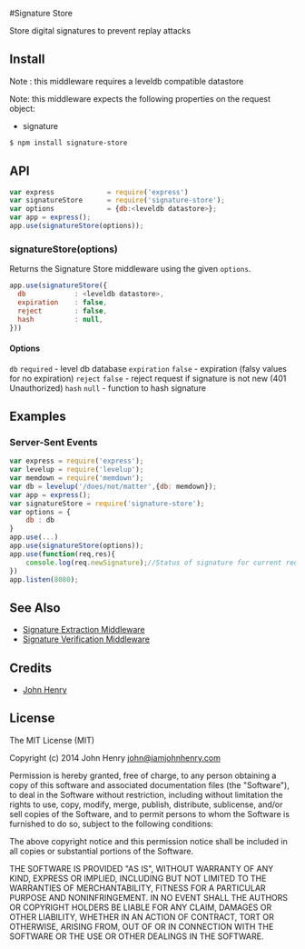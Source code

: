 #Signature Store

Store digital signatures to prevent replay attacks

## Install
Note : this middleware requires a leveldb compatible datastore

Note: this middleware expects the following properties
on the request object:
- signature

```bash
$ npm install signature-store
```

## API

```js
var express             = require('express')
var signatureStore      = require('signature-store');
var options             = {db:<leveldb datastore>};
var app = express();
app.use(signatureStore(options));
```

### signatureStore(options)

Returns the Signature Store middleware using the given `options`.

```js
app.use(signatureStore({
  db            : <leveldb datastore>,
  expiration    : false,
  reject        : false,
  hash          : null,
}))
```

#### Options

  `db` `required`       - level db database
  `expiration` `false`  - expiration (falsy values for no expiration)
  `reject` `false`      - reject request if signature is not new (401 Unauthorized)
  `hash` `null`         - function to hash signature

## Examples

### Server-Sent Events

```js
var express = require('express');
var levelup = require('levelup');
var memdown = require('memdown');
var db = levelup('/does/not/matter',{db: memdown});
var app = express();
var signatureStore = require('signature-store');
var options = {
    db : db
}
app.use(...)
app.use(signatureStore(options));
app.use(function(req,res){
    console.log(req.newSignature);//Status of signature for current request
})
app.listen(8080);
```
## See Also
- [Signature Extraction Middleware](https://github.com/johnhenry/signature-extract)
- [Signature Verification Middleware](https://github.com/johnhenry/signature-verify)

## Credits
  - [John Henry](https://github.com/johnhenry)

## License

The MIT License (MIT)

Copyright (c) 2014 John Henry john@iamjohnhenry.com

Permission is hereby granted, free of charge, to any person obtaining a copy
of this software and associated documentation files (the "Software"), to deal
in the Software without restriction, including without limitation the rights
to use, copy, modify, merge, publish, distribute, sublicense, and/or sell
copies of the Software, and to permit persons to whom the Software is
furnished to do so, subject to the following conditions:

The above copyright notice and this permission notice shall be included in
all copies or substantial portions of the Software.

THE SOFTWARE IS PROVIDED "AS IS", WITHOUT WARRANTY OF ANY KIND, EXPRESS OR
IMPLIED, INCLUDING BUT NOT LIMITED TO THE WARRANTIES OF MERCHANTABILITY,
FITNESS FOR A PARTICULAR PURPOSE AND NONINFRINGEMENT. IN NO EVENT SHALL THE
AUTHORS OR COPYRIGHT HOLDERS BE LIABLE FOR ANY CLAIM, DAMAGES OR OTHER
LIABILITY, WHETHER IN AN ACTION OF CONTRACT, TORT OR OTHERWISE, ARISING FROM,
OUT OF OR IN CONNECTION WITH THE SOFTWARE OR THE USE OR OTHER DEALINGS IN
THE SOFTWARE.
